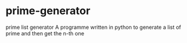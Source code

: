 prime-generator
===============

prime list generator
A programme written in python to generate a list of prime and then get the n-th one

